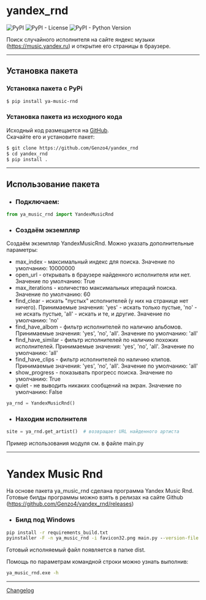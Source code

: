 # yandex_rnd

![PyPI](https://img.shields.io/pypi/v/ya_music_rnd)
![PyPI - License](https://img.shields.io/pypi/l/ya_music_rnd)
![PyPI - Python Version](https://img.shields.io/pypi/pyversions/ya_music_rnd)

Поиск случайного исполнителя на сайте яндекс музыки (https://music.yandex.ru) и открытие его страницы в браузере. 

***

## Установка пакета

### Установка пакета с PyPi

```bash
$ pip install ya-music-rnd
```

### Установка пакета из исходного кода

Исходный код размещается на [GitHub](https://github.com/Genzo4/yandex_rnd).  
Скачайте его и установите пакет:

```bash
$ git clone https://github.com/Genzo4/yandex_rnd
$ cd yandex_rnd
$ pip install .
```

***

## Использование пакета

- ### Подключаем:
```python
from ya_music_rnd import YandexMusicRnd
```

- ### Создаём экземпляр
Создаём экземпляр YandexMusicRnd.
Можно указать дополнительные параметры:
- max_index - максимальный индекс для поиска. 
  Значение по умолчанию: 10000000
- open_url - открывать в браузере найденного исполнителя или нет.
  Значение по умолчанию: True
- max_iterations - количество максимальных итераций поиска.
  Значение по умолчанию: 60
- find_clear - искать "пустых" исполнителей (у них на странице нет ничего).
  Принимаемые значения: 'yes' - искать только пустые, 'no' - не искать пустые, 'all' - искать и те, и другие.
  Значение по умолчанию: 'no'
- find_have_albom - фильтр исполнителей по наличию альбомов.
  Принимаемые значения: 'yes', 'no', 'all'.
  Значение по умолчанию: 'all'
- find_have_similar - фильтр исполнителей по наличию похожих исполнителей.
  Принимаемые значения: 'yes', 'no', 'all'.
  Значение по умолчанию: 'all'
- find_have_clips - фильтр исполнителей по наличию клипов.
  Принимаемые значения: 'yes', 'no', 'all'.
  Значение по умолчанию: 'all'
- show_progress - показывать прогресс поиска.
  Значение по умолчанию: True 
- quiet - не выводить никаких сообщений на экран.
  Значение по умолчанию: False

```python
ya_rnd = YandexMusicRnd()
```

- ### Находим исполнителя

```python
site = ya_rnd.get_artist()  # возвращает URL найденного артиста
```

Пример использования модуля см. в файле main.py

***

# Yandex Music Rnd

На основе пакета ya_music_rnd сделана программа Yandex Music Rnd.
Готовые билды программы можно взять в релизах на сайте Github (https://github.com/Genzo4/yandex_rnd/releases)

- ### Билд под Windows
```cmd
pip install -r requirements_build.txt
pyinstaller -F -n ya_music_rnd -i favicon32.png main.py --version-file version.txt
```

Готовый исполняемый файл появляется в папке dist. 

Помощь по параметрам командной строки можно узнать выполнив:
```cmd
ya_music_rnd.exe -h
```

***

[Changelog](https://github.com/Genzo4/yandex_rnd/blob/main/CHANGELOG.md)
